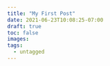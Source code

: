 ```yaml
---
title: "My First Post"
date: 2021-06-23T10:08:25-07:00
draft: true
toc: false
images:
tags:
  - untagged
---
```


